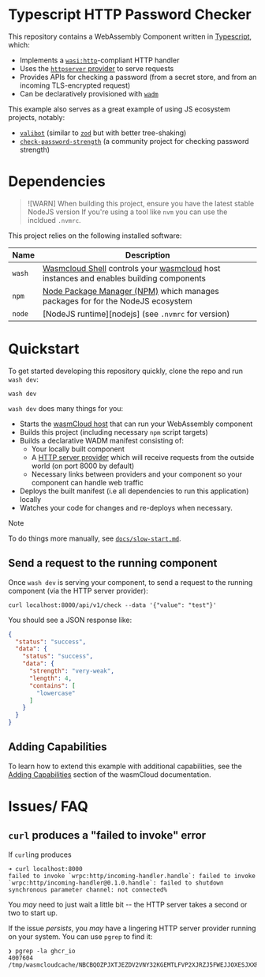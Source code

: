 # Typescript HTTP Password Checker

This repository contains a WebAssembly Component written in [Typescript][ts], which:

- Implements a [`wasi:http`][wasi-http]-compliant HTTP handler
- Uses the [`httpserver` provider][httpserver-provider] to serve requests
- Provides APIs for checking a password (from a secret store, and from an incoming TLS-encrypted request)
- Can be declaratively provisioned with [`wadm`][wadm]

This example also serves as a great example of using JS ecosystem projects, notably:

- [`valibot`][valibot] (similar to [`zod`][zod] but with better tree-shaking)
- [`check-password-strength`][npm-check-password-strength] (a community project for checking password strength)

[ts]: https://www.typescriptlang.org/
[wasi-http]: https://github.com/WebAssembly/wasi-http
[httpserver-provider]: https://github.com/wasmCloud/wasmCloud/tree/main/crates/providers/http-server
[httpserver-interface]: https://github.com/wasmCloud/interfaces/tree/main/httpserver
[wadm]: https://github.com/wasmCloud/wadm
[wasmcloud]: https://wasmcloud.com/docs/intro
[zod]: https://github.com/colinhacks/zod
[valibot]: https://github.com/fabian-hiller/valibot
[npm-check-password-strength]: https://www.npmjs.com/package/check-password-strength

# Dependencies

> ![WARN]
> When building this project, ensure you have the latest stable NodeJS version
> If you're using a tool like `nvm` you can use the incldued `.nvmrc`.

This project relies on the following installed software:

| Name   | Description                                                                                                 |
| ------ | ----------------------------------------------------------------------------------------------------------- |
| `wash` | [Wasmcloud Shell][wash] controls your [wasmcloud][wasmcloud] host instances and enables building components |
| `npm`  | [Node Package Manager (NPM)][npm] which manages packages for for the NodeJS ecosystem                       |
| `node` | [NodeJS runtime][nodejs] (see `.nvmrc` for version)                                                         |

[wash]: https://github.com/wasmCloud/wasmCloud/tree/main/crates/wash-cli
[node]: https://nodejs.org
[npm]: https://github.com/npm/cli

# Quickstart

To get started developing this repository quickly, clone the repo and run `wash dev`:

```console
wash dev
```

`wash dev` does many things for you:

- Starts the [wasmCloud host][wasmcloud-host] that can run your WebAssembly component
- Builds this project (including necessary `npm` script targets)
- Builds a declarative WADM manifest consisting of:
  - Your locally built component
  - A [HTTP server provider][httpserver-provider] which will receive requests from the outside world (on port 8000 by default)
  - Necessary links between providers and your component so your component can handle web traffic
- Deploys the built manifest (i.e all dependencies to run this application) locally
- Watches your code for changes and re-deploys when necessary.

> [!NOTE]
> To do things more manually, see [`docs/slow-start.md`](./docs/slow-start.md).

[wasmcloud-host]: https://wasmcloud.com/docs/concepts/hosts

## Send a request to the running component

Once `wash dev` is serving your component, to send a request to the running component (via the HTTP server provider):

```console
curl localhost:8000/api/v1/check --data '{"value": "test"}'
```

You should see a JSON response like:

```json
{
  "status": "success",
  "data": {
    "status": "success",
    "data": {
      "strength": "very-weak",
      "length": 4,
      "contains": [
        "lowercase"
      ]
    }
  }
}
```

## Adding Capabilities

To learn how to extend this example with additional capabilities, see the [Adding Capabilities](https://wasmcloud.com/docs/tour/adding-capabilities?lang=typescript) section of the wasmCloud documentation.

# Issues/ FAQ

<summary>
<description>

## `curl` produces a "failed to invoke" error

</description>

If `curl`ing produces

```
➜ curl localhost:8000
failed to invoke `wrpc:http/incoming-handler.handle`: failed to invoke `wrpc:http/incoming-handler@0.1.0.handle`: failed to shutdown synchronous parameter channel: not connected%
```

You *may* need to just wait a little bit -- the HTTP server takes a second or two to start up.

If the issue *persists*, you *may* have a lingering HTTP server provider running on your system. You can use `pgrep` to find it:

```console
❯ pgrep -la ghcr_io
4007604 /tmp/wasmcloudcache/NBCBQOZPJXTJEZDV2VNY32KGEMTLFVP2XJRZJ5FWEJJOXESJXXR2RO46/ghcr_io_wasmcloud_http_server_0_23_1
```

</summary>
